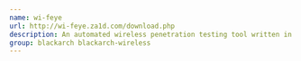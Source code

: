 ```yaml
---
name: wi-feye
url: http://wi-feye.za1d.com/download.php
description: An automated wireless penetration testing tool written in python, its designed to simplify common attacks that can be performed on wifi networks so that they can be executed quickly and easily.
group: blackarch blackarch-wireless
---
```

